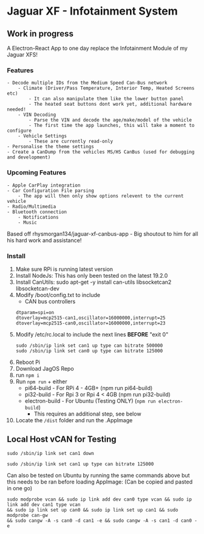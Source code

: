 # Jaguar XF - Infotainment System
## Work in progress
A Electron-React App to one day replace the Infotainment Module of my Jaguar XFS!
### Features
    - Decode multiple IDs from the Medium Speed Can-Bus network
        - Climate (Driver/Pass Temperature, Interior Temp, Heated Screens etc)
            - It can also manipulate them like the lower button panel
            - The heated seat buttons dont work yet, additional hardware needed!
        - VIN Decoding
            - Parse the VIN and decode the age/make/model of the vehicle
            - The first time the app launches, this will take a moment to configure
        - Vehicle Settings
            - These are currently read-only
    - Personalise the theme settings
    - Create a CanDump from the vehicles MS/HS CanBus (used for debugging and development)

### Upcoming Features
    - Apple CarPlay integration
    - Car Configuration File parsing
        - The app will then only show options relevent to the current vehicle
    - Radio/Multimedia
    - Bluetooth connection
        - Notifications
        - Music

Based off rhysmorgan134/jaguar-xf-canbus-app - Big shoutout to him for all his hard work and assistance!
### Install
1) Make sure RPi is running latest version
2) Install NodeJs: This has only been tested on the latest 19.2.0
4) Install CanUtils: sudo apt-get -y install can-utils libsocketcan2 libsocketcan-dev
5) Modify /boot/config.txt to include
    * CAN bus controllers
    ```
    dtparam=spi=on
    dtoverlay=mcp2515-can1,oscillator=16000000,interrupt=25
    dtoverlay=mcp2515-can0,oscillator=16000000,interrupt=23
    ```
6) Modify /etc/rc.local to include the next lines **BEFORE** "exit 0"
    ```
    sudo /sbin/ip link set can1 up type can bitrate 500000
    sudo /sbin/ip link set can0 up type can bitrate 125000
    ```
7) Reboot Pi
8) Download JagOS Repo
9) run `npm i`    
10) Run `npm run` + either
    * pi64-build - For RPi 4 - 4GB+ (npm run pi64-build)
    * pi32-build - For Rpi 3 or Rpi 4 < 4GB (npm run pi32-build)
    * electron-build - For Ubuntu (Testing ONLY) (`npm run electron-build`)  
        * This requires an additional step, see below        
11) Locate the `/dist` folder and run the .AppImage

## Local Host vCAN for Testing

`sudo /sbin/ip link set can1 down`

`sudo /sbin/ip link set can1 up type can bitrate 125000`

Can also be tested on Ubuntu by running the same commands above but this needs to be ran before loading AppImage:
(Can be copied and pasted in one go)
```
sudo modprobe vcan && sudo ip link add dev can0 type vcan && sudo ip link add dev can1 type vcan
&& sudo ip link set up can0 && sudo ip link set up can1 && sudo modprobe can-gw
&& sudo cangw -A -s can0 -d can1 -e && sudo cangw -A -s can1 -d can0 -e
```

